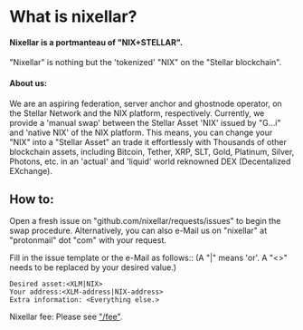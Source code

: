 # What is nixellar?
#### Nixellar is a portmanteau of "NIX+STELLAR".
"Nixellar" is nothing but the 'tokenized' "NIX" on the "Stellar blockchain". 

#### About us:
We are an aspiring federation, server anchor and ghostnode operator, on the Stellar Network and the NIX platform, respectively.
Currently, we provide a 'manual swap' between the Stellar Asset 'NIX' issued by "G...i" and 'native NIX' of the NIX platform.
This means, you can change your "NIX" into a "Stellar Asset" an trade it effortlessly with Thousands of other blockchain assets, including Bitcoin, Tether, XRP, SLT, Gold, Platinum, Silver, Photons, etc. in an 'actual' and 'liquid' world reknowned DEX (Decentalized EXchange).

## How to:

Open a fresh issue on "github.com/nixellar/requests/issues" to begin the swap procedure.
Alternatively, you can also e-Mail us on "nixellar" at "protonmail" dot "com" with your request.

Fill in the issue template or the e-Mail as follows::
(A "|" means 'or'. A "<>" needs to be replaced by your desired value.)
```
Desired asset:<XLM|NIX>
Your address:<XLM-address|NIX-address>
Extra information: <Everything else.>
```

Nixellar fee:
Please see ["/fee"](/fees/index).
